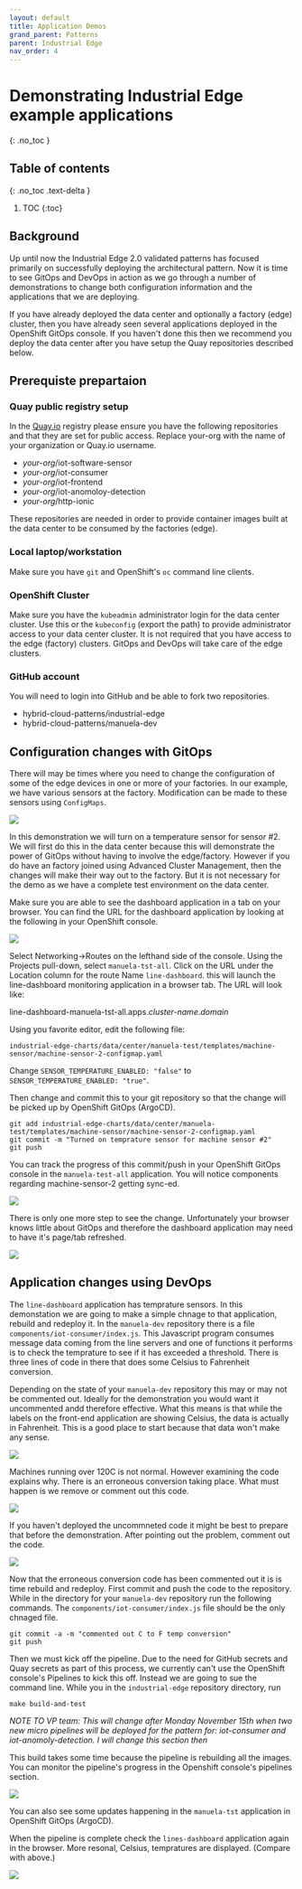 ```yaml
---
layout: default
title: Application Demos
grand_parent: Patterns
parent: Industrial Edge
nav_order: 4
---
```


# Demonstrating Industrial Edge example applications  
{: .no_toc }

## Table of contents
{: .no_toc .text-delta }

1. TOC
{:toc}

## Background

Up until now the Industrial Edge 2.0 validated patterns has focused primarily on successfully deploying the architectural pattern. Now it is time to see GitOps and DevOps in action as we go through a number of demonstrations to change both configuration information and the applications that we are deploying.

If you have already deployed the data center and optionally a factory (edge) cluster, then you have already seen several applications deployed in the OpenShift GitOps console. If you haven't done this then we recommend you deploy the data center after you have setup the Quay repositories described below. 

## Prerequiste prepartaion

### Quay public registry setup 

In the [Quay.io](https://quay.io) registry please ensure you have the following repositories and that they are set for public access. Replace your-org with the name of your organization or Quay.io username. 

* _your-org_/iot-software-sensor
* _your-org_/iot-consumer
* _your-org_/iot-frontend
* _your-org_/iot-anomoloy-detection
* _your-org_/http-ionic

These repositories are needed in order to provide container images built at the data center to be consumed by the factories (edge).

### Local laptop/workstation

Make sure you have `git` and OpenShift's `oc` command line clients.

### OpenShift Cluster

Make sure you have the `kubeadmin` administrator login for the data center cluster. Use this or the `kubeconfig` (export the path) to provide administrator access to your data center cluster. It is not required that you have access to the edge (factory) clusters. GitOps and DevOps will take care of the edge clusters.

### GitHub account

You will need to login into GitHub and be able to fork two repositories.

* hybrid-cloud-patterns/industrial-edge
* hybrid-cloud-patterns/manuela-dev


## Configuration changes with GitOps

There will may be times where you need to change the configuration of some of the edge devices in one or more of your factories. In our example, we have various sensors at the factory. Modification can be made to these sensors using `ConfigMaps`. 

 [![](/images/highleveldemodiagram.png)](/images/highleveldemodiagram.png)

In this demonstration we will turn on a temperature sensor for sensor #2. We will first do this in the data center because this will demonstrate the power of GitOps without having to involve the edge/factory.  However if you do have an factory joined using Advanced Cluster Management, then the changes will make their way out to the factory. But it is not necessary for the demo as we have a complete test environment on the data center.

Make sure you are able to see the dashboard application in a tab on your browser. You can find the URL for the dashboard application by looking at the following in your OpenShift console. 

[![](/images/network-routing-line-dashboard.png)](/images/network-routing-line-dashboard.png)

Select Networking->Routes on the lefthand side of the console. Using the Projects pull-down, select `manuela-tst-all`. Click on the URL under the Location column for the route Name `line-dashboard`. this will launch the line-dashboard monitoring application in a browser tab. The URL will look like:  

line-dashboard-manuela-tst-all.apps.*cluster-name*.*domain*

Using you favorite editor, edit the following file:

```
industrial-edge-charts/data/center/manuela-test/templates/machine-sensor/machine-sensor-2-configmap.yaml
```

Change `SENSOR_TEMPERATURE_ENABLED: "false"` to `SENSOR_TEMPERATURE_ENABLED: "true"`.

Then change and commit this to your git repository so that the change will be picked up by OpenShift GitOps (ArgoCD). 

```
git add industrial-edge-charts/data/center/manuela-test/templates/machine-sensor/machine-sensor-2-configmap.yaml
git commit -m "Turned on temprature sensor for machine sensor #2"
git push
```

You can track the progress of this commit/push in your OpenShift GitOps console in the `manuela-test-all` application. You will notice components regarding machine-sensor-2 getting sync-ed.

[![](/images/argocd-line-dashboard.png)](/images/argocd-line-dashboard.png)

There is only one more step to see the change. Unfortunately your browser knows little about GitOps and therefore the dashboard application may need to have it's page/tab refreshed. 

[![](/images/app-line-dashboard.png)](/images/app-line-dashboard.png)

## Application changes using DevOps

The `line-dashboard` application has temprature sensors. In this demonstation we are going to make a simple chnage to that application, rebuild and redeploy it. In the `manuela-dev` repository there is a file `components/iot-consumer/index.js`. This Javascript program consumes message data coming from the line servers and one of functions it performs is to check the temprature to see if it has exceeded a threshold. There is three lines of code in there that does some Celsius to Fahrenheit conversion.

Depending on the state of your `manuela-dev` repository this may or may not be commented out. Ideally for the demonstration you would want it  uncommented andd therefore effective.  What this means is that while the labels on the front-end application are showing Celsius, the data is actually in Fahrenheit. This is a good place to start because that data won't make any sense.  

[![](/images/fahrenheit-temp.png)](/images/fahrenheit-temp.png)

Machines running over 120C is not normal.  However examining the code explains why. There is an erroneous conversion taking place. What must happen is we remove or comment out this code. 

[![](/images/uncommented-code.png)](/images/uncommented-code.png)

If you haven't deployed the uncommneted code it might be best to prepare that before the demonstration. After pointing out the problem, comment out the code.

[![](/images/commented-code.png)](/images/commented-code.png)

Now that the erroneous conversion code has been commented out it is is time rebuild and redeploy. First commit and push the code to the repository. While in the directory for your `manuela-dev` repository run the following commands. The `components/iot-consumer/index.js` file should be the only chnaged file.


```
git commit -a -m "commented out C to F temp conversion"
git push
```

Then we must kick off the pipeline. Due to the need for GitHub secrets and Quay secrets as part of this process, we currently can't use the OpenShift console's Pipelines to kick this off. Instead we are going to sue the command line. While you in the `industrial-edge` repository directory, run


```
make build-and-test
```

*NOTE TO VP team: This will change after Monday November 15th when two new micro pipelines will be deployed for the pattern for: iot-consumer and iot-anomoly-detection. I will change this section then*

This build takes some time because the pipeline is rebuilding all the images. You can monitor the pipeline's progress in the Openshift console's pipelines section.

[![](/images/build-and-test-pipeline.png)](/images/build-and-test-pipeline.png)

You can also see some updates happening in the `manuela-tst` application in OpenShift GitOps (ArgoCD).

When the pipeline is complete check the `lines-dashboard` application again in the browser. More resonal, Celsius, tempratures are displayed. (Compare with above.)

[![](/images/celsius-temp.png)](/images/celsius-temp.png)









